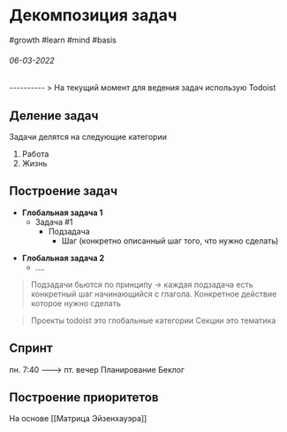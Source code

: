 # Декомпозиция задач
#growth #learn #mind #basis 
<h6>06-03-2022</h6>
----------
> На текущий момент для ведения задач использую Todoist

## Деление задач
Задачи делятся на следующие категории
1. Работа
2. Жизнь
## Построение задач

 * **Глобальная задача 1**
    - Задача #1
       - Подзадача
          - Шаг (конкретно описанный шаг того, что нужно сделать)
- **Глобальная задача 2**
   - ....

> Подзадачи бьются по принципу -> каждая подзадача есть конкретный шаг начинающийся с глагола. Конкретное действие которое нужно сделать
> 

> Проекты todoist это глобальные категории
> Секции это тематика

## Спринт
пн. 7:40             ---> пт. вечер
Планирование            Беклог

## Построение приоритетов
На основе [[Матрица Эйзенхауэра]]
